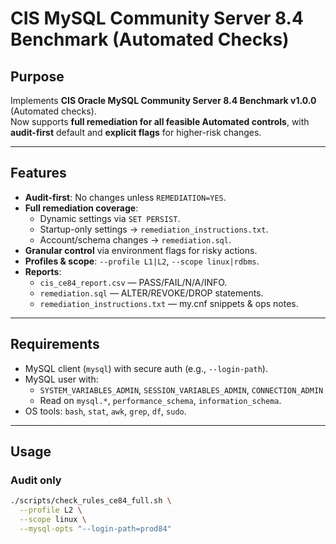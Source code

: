 # CIS MySQL Community Server 8.4 Benchmark (Automated Checks)

## Purpose
Implements **CIS Oracle MySQL Community Server 8.4 Benchmark v1.0.0** (Automated checks).  
Now supports **full remediation for all feasible Automated controls**, with **audit-first** default and **explicit flags** for higher-risk changes.

---

## Features
- **Audit-first**: No changes unless `REMEDIATION=YES`.
- **Full remediation coverage**:
  - Dynamic settings via `SET PERSIST`.
  - Startup-only settings → `remediation_instructions.txt`.
  - Account/schema changes → `remediation.sql`.
- **Granular control** via environment flags for risky actions.
- **Profiles & scope**: `--profile L1|L2`, `--scope linux|rdbms`.
- **Reports**:
  - `cis_ce84_report.csv` — PASS/FAIL/N/A/INFO.
  - `remediation.sql` — ALTER/REVOKE/DROP statements.
  - `remediation_instructions.txt` — my.cnf snippets & ops notes.

---

## Requirements
- MySQL client (`mysql`) with secure auth (e.g., `--login-path`).
- MySQL user with:
  - `SYSTEM_VARIABLES_ADMIN`, `SESSION_VARIABLES_ADMIN`, `CONNECTION_ADMIN`
  - Read on `mysql.*`, `performance_schema`, `information_schema`.
- OS tools: `bash`, `stat`, `awk`, `grep`, `df`, `sudo`.

---

## Usage

### Audit only
```bash
./scripts/check_rules_ce84_full.sh \
  --profile L2 \
  --scope linux \
  --mysql-opts "--login-path=prod84"


